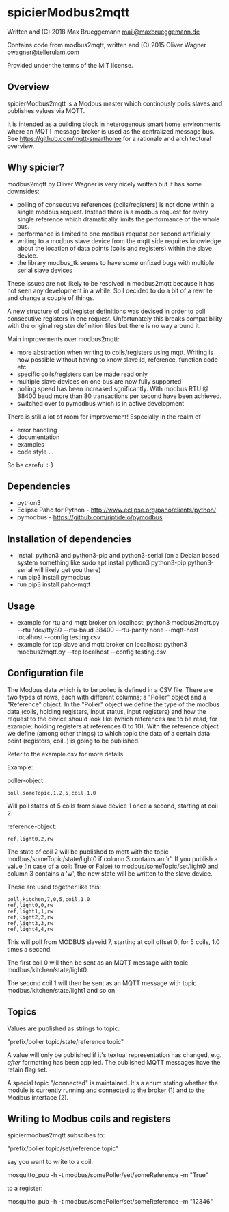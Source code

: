 spicierModbus2mqtt
==================


Written and (C) 2018 Max Brueggemann <mail@maxbrueggemann.de> 

Contains code from modbus2mqtt, written and (C) 2015 Oliver Wagner <owagner@tellerulam.com> 
  
Provided under the terms of the MIT license.


Overview
--------
spicierModbus2mqtt is a Modbus master which continously polls slaves and publishes
values via MQTT.

It is intended as a building block in heterogenous smart home environments where 
an MQTT message broker is used as the centralized message bus.
See https://github.com/mqtt-smarthome for a rationale and architectural overview.

Why spicier?
------------
modbus2mqtt by Oliver Wagner is very nicely written but it has some downsides:
- polling of consecutive references (coils/registers) is not done within a single modbus
  request. Instead there is a modbus request for every single reference which dramatically
  limits the performance of the whole bus.
- performance is limited to one modbus request per second artificially
- writing to a modbus slave device from the mqtt side requires knowledge about the location
  of data points (coils and registers) within the slave device.
- the library modbus_tk seems to have some unfixed bugs with multiple serial slave devices

These issues are not likely to be resolved in modbus2mqtt because it has not seen any development in a while. So I decided to do a bit of a rewrite and change a couple of things.

A new structure of coil/register definitions was devised in order to poll consecutive registers in one request. Unfortunately this breaks compatibility with the original register definition files but there is no way around it.

Main improvements over modbus2mqtt:
- more abstraction when writing to coils/registers using mqtt. Writing is now
  possible without having to know slave id, reference, function code etc.
- specific coils/registers can be made read only
- multiple slave devices on one bus are now fully supported
- polling speed has been increased sgnificantly. With modbus RTU @ 38400 baud
  more than 80 transactions per second have been achieved.
- switched over to pymodbus which is in active development

There is still a lot of room for improvement! Especially in the realm of
- error handling
- documentation
- examples
- code style
...

So be careful :-)

Dependencies
------------
* python3
* Eclipse Paho for Python - http://www.eclipse.org/paho/clients/python/
* pymodbus - https://github.com/riptideio/pymodbus

Installation of dependencies
----------------------------
* Install python3 and python3-pip and python3-serial (on a Debian based system something like sudo apt install python3 python3-pip python3-serial will likely get you there)
* run pip3 install pymodbus
* run pip3 install paho-mqtt

Usage
-----
* example for rtu and mqtt broker on localhost: python3 modbus2mqtt.py --rtu /dev/ttyS0 --rtu-baud 38400 --rtu-parity none --mqtt-host localhost  --config testing.csv
* example for tcp slave and mqtt broker on localhost: python3 modbus2mqtt.py --tcp localhost --config testing.csv

     
Configuration file
-------------------
The Modbus data which is to be polled is defined in a CSV file.
There are two types of rows, each with different columns; a "Poller" object and a "Reference" object. In the "Poller" object we define the type of the modbus data (coils, holding registers, input status, input registers) and how the request to the device should look like (which references are to be read, for example: holding registers at references 0 to 10). With the reference object we define (among other things) to which topic the data of a certain data point (registers, coil..) is going to be published.

Refer to the example.csv for more details.

Example:

poller-object:
```
poll,someTopic,1,2,5,coil,1.0
```
Will poll states of 5 coils from slave device 1 once a second, starting at coil 2.

reference-object:
```
ref,light0,2,rw
```
The state of coil 2 will be published to mqtt with the topic modbus/someTopic/state/light0
if column 3 contains an 'r'.
If you publish a value (in case of a coil: True or False) to modbus/someTopic/set/light0 and
column 3 contains a 'w', the new state will be written to the slave device.

These are used together like this:
```
poll,kitchen,7,0,5,coil,1.0
ref,light0,0,rw
ref,light1,1,rw
ref,light2,2,rw
ref,light3,3,rw
ref,light4,4,rw
```
This will poll from MODBUS slaveid 7, starting at coil offset 0, for 5 coils, 1.0 times a second.

The first coil 0 will then be sent as an MQTT message with topic modbus/kitchen/state/light0.

The second coil 1 will then be sent as an MQTT message with topic modbus/kitchen/state/light1 and so on.


Topics
------
Values are published as strings to topic:

"prefix/poller topic/state/reference topic"

A value will only be published if it's textual representation has changed,
e.g. _after_ formatting has been applied. The published MQTT messages have
the retain flag set.

A special topic "<prefix>/connected" is maintained. 
It's a enum stating whether the module is currently running and connected to 
the broker (1) and to the Modbus interface (2).

Writing to Modbus coils and registers
------------------------------------------------

spiciermodbus2mqtt subscibes to:

"prefix/poller topic/set/reference topic"


say you want to write to a coil:

mosquitto_pub -h <mqtt broker> -t modbus/somePoller/set/someReference -m "True"

to a register:

mosquitto_pub -h <mqtt broker> -t modbus/somePoller/set/someReference -m "12346"
